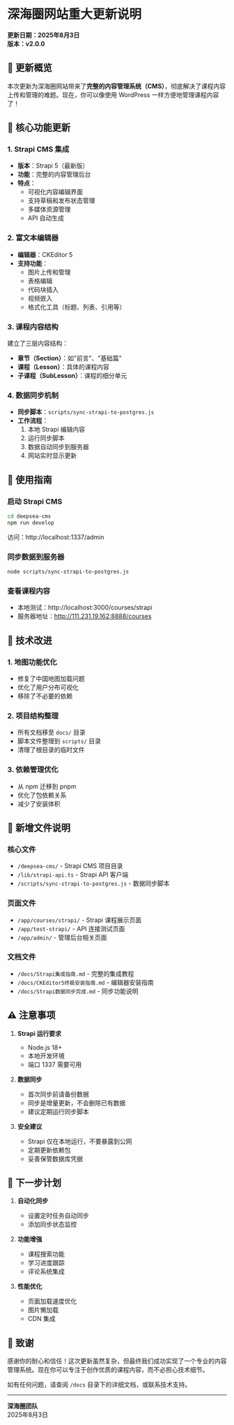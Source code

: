 # 深海圈网站重大更新说明

**更新日期：2025年8月3日**  
**版本：v2.0.0**

## 🎉 更新概览

本次更新为深海圈网站带来了**完整的内容管理系统（CMS）**，彻底解决了课程内容上传和管理的难题。现在，你可以像使用 WordPress 一样方便地管理课程内容了！

## 🚀 核心功能更新

### 1. Strapi CMS 集成
- **版本**：Strapi 5（最新版）
- **功能**：完整的内容管理后台
- **特点**：
  - 可视化内容编辑界面
  - 支持草稿和发布状态管理
  - 多媒体资源管理
  - API 自动生成

### 2. 富文本编辑器
- **编辑器**：CKEditor 5
- **支持功能**：
  - 图片上传和管理
  - 表格编辑
  - 代码块插入
  - 视频嵌入
  - 格式化工具（标题、列表、引用等）

### 3. 课程内容结构
建立了三层内容结构：
- **章节（Section）**：如"前言"、"基础篇"
- **课程（Lesson）**：具体的课程内容
- **子课程（SubLesson）**：课程的细分单元

### 4. 数据同步机制
- **同步脚本**：`scripts/sync-strapi-to-postgres.js`
- **工作流程**：
  1. 本地 Strapi 编辑内容
  2. 运行同步脚本
  3. 数据自动同步到服务器
  4. 网站实时显示更新

## 📝 使用指南

### 启动 Strapi CMS
```bash
cd deepsea-cms
npm run develop
```
访问：http://localhost:1337/admin

### 同步数据到服务器
```bash
node scripts/sync-strapi-to-postgres.js
```

### 查看课程内容
- 本地测试：http://localhost:3000/courses/strapi
- 服务器地址：http://111.231.19.162:8888/courses

## 🔧 技术改进

### 1. 地图功能优化
- 修复了中国地图加载问题
- 优化了用户分布可视化
- 移除了不必要的依赖

### 2. 项目结构整理
- 所有文档移至 `docs/` 目录
- 脚本文件整理到 `scripts/` 目录
- 清理了根目录的临时文件

### 3. 依赖管理优化
- 从 npm 迁移到 pnpm
- 优化了包依赖关系
- 减少了安装体积

## 📂 新增文件说明

### 核心文件
- `/deepsea-cms/` - Strapi CMS 项目目录
- `/lib/strapi-api.ts` - Strapi API 客户端
- `/scripts/sync-strapi-to-postgres.js` - 数据同步脚本

### 页面文件
- `/app/courses/strapi/` - Strapi 课程展示页面
- `/app/test-strapi/` - API 连接测试页面
- `/app/admin/` - 管理后台相关页面

### 文档文件
- `/docs/Strapi集成指南.md` - 完整的集成教程
- `/docs/CKEditor5终极安装指南.md` - 编辑器安装指南
- `/docs/Strapi数据同步完成.md` - 同步功能说明

## ⚠️ 注意事项

1. **Strapi 运行要求**
   - Node.js 18+ 
   - 本地开发环境
   - 端口 1337 需要可用

2. **数据同步**
   - 首次同步前请备份数据
   - 同步是增量更新，不会删除已有数据
   - 建议定期运行同步脚本

3. **安全建议**
   - Strapi 仅在本地运行，不要暴露到公网
   - 定期更新依赖包
   - 妥善保管数据库凭据

## 🎯 下一步计划

1. **自动化同步**
   - 设置定时任务自动同步
   - 添加同步状态监控

2. **功能增强**
   - 课程搜索功能
   - 学习进度跟踪
   - 评论系统集成

3. **性能优化**
   - 页面加载速度优化
   - 图片懒加载
   - CDN 集成

## 🙏 致谢

感谢你的耐心和信任！这次更新虽然复杂，但最终我们成功实现了一个专业的内容管理系统。现在你可以专注于创作优质的课程内容，而不必担心技术细节。

如有任何问题，请查阅 `/docs` 目录下的详细文档，或联系技术支持。

---

**深海圈团队**  
2025年8月3日